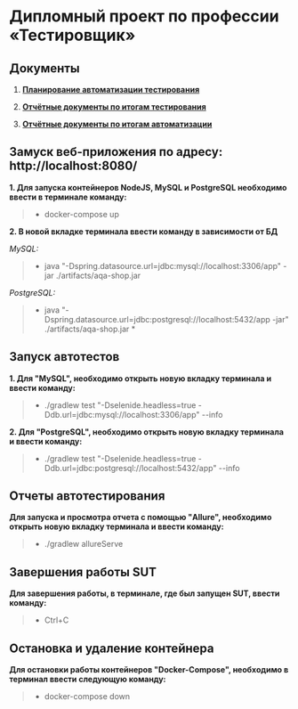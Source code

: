 # Дипломный проект по профессии «Тестировщик»
## Документы

1. **[Планирование автоматизации тестирования](https://github.com/Vitalya717/Project_diploma/blob/main/documents/Plan.md)**

2. **[Отчётные документы по итогам тестирования](https://github.com/Vitalya717/Project_diploma/blob/main/documents/Report.md)**

3. **[Отчётные документы по итогам автоматизации](https://github.com/Vitalya717/Project_diploma/blob/main/documents/Summary.md)**

## Замуск веб-приложения по адресу: http://localhost:8080/

**1. Для запуска контейнеров NodeJS, MySQL и PostgreSQL необходимо ввести в терминале команду:**
> * docker-compose up

**2. В новой вкладке терминала ввести команду в зависимости от БД**
   
   *MySQL:*
   > * java "-Dspring.datasource.url=jdbc:mysql://localhost:3306/app" -jar ./artifacts/aqa-shop.jar

   *PostgreSQL:*
   > * java "-Dspring.datasource.url=jdbc:postgresql://localhost:5432/app -jar" ./artifacts/aqa-shop.jar
>    * 
## Запуск автотестов

**1. Для "MySQL", необходимо открыть новую вкладку терминала и ввести команду:**
> * ./gradlew test "-Dselenide.headless=true -Ddb.url=jdbc:mysql://localhost:3306/app" --info

**2. Для "PostgreSQL", необходимо открыть новую вкладку терминала и ввести команду:**
> * ./gradlew test "-Dselenide.headless=true -Ddb.url=jdbc:postgresql://localhost:5432/app" --info

## Отчеты автотестирования

**Для запуска и просмотра отчета с помощью "Allure", необходимо открыть новую вкладку терминала и ввести команду:**
> * ./gradlew allureServe

## Завершения работы SUT

**Для завершения работы, в терминале, где был запущен SUT, ввести команду:**
> * Ctrl+C

## Остановка и удаление контейнера

**Для остановки работы контейнеров "Docker-Compose", необходимо в терминал ввести следующую команду:**
> * docker-compose down




